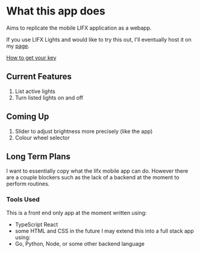 # What this app does

Aims to replicate the mobile LIFX application as a webapp.

If you use LIFX Lights and would like to try this out, I'll eventually host it on my [page](https://joon.dev).

[How to get your key](https://api.developer.lifx.com/reference/how-to-use-the-following-examples)

## Current Features

1. List active lights
2. Turn listed lights on and off

## Coming Up

1. Slider to adjust brightness more precisely (like the app)
2. Colour wheel selector

## Long Term Plans

I want to essentially copy what the lifx mobile app can do. However there are a couple blockers such as the lack of a backend at the moment to perform routines.

### Tools Used

This is a front end only app at the moment written using:

- TypeScript React
- some HTML and CSS
  in the future I may extend this into a full stack app using:
- Go, Python, Node, or some other backend language
